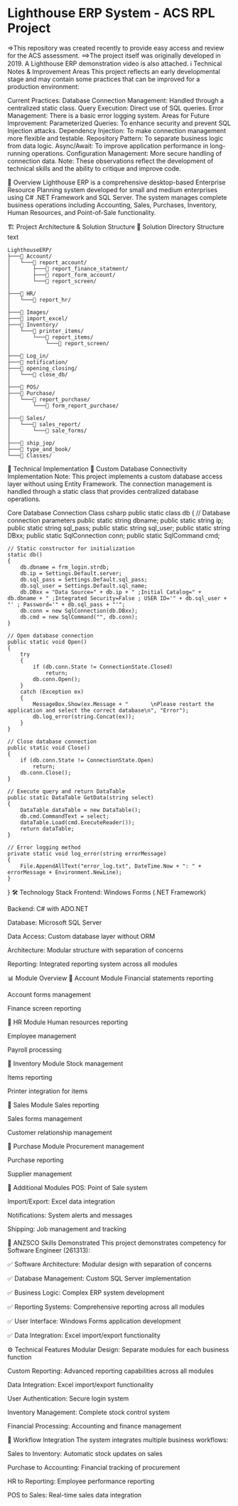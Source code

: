 # Lighthouse ERP System - ACS RPL Project
=>This repository was created recently to provide easy access and review for the ACS assessment.
==>The project itself was originally developed in 2019. A Lighthouse ERP demonstration video is also attached.
ℹ️ Technical Notes & Improvement Areas
This project reflects an early developmental stage and may contain some practices that can be improved for a production environment:

Current Practices:
Database Connection Management: Handled through a centralized static class.
Query Execution: Direct use of SQL queries.
Error Management: There is a basic error logging system.
Areas for Future Improvement:
Parameterized Queries: To enhance security and prevent SQL Injection attacks.
Dependency Injection: To make connection management more flexible and testable.
Repository Pattern: To separate business logic from data logic.
Async/Await: To improve application performance in long-running operations.
Configuration Management: More secure handling of connection data.
Note: These observations reflect the development of technical skills and the ability to critique and improve code.

📌 Overview
Lighthouse ERP is a comprehensive desktop-based Enterprise Resource Planning system developed for small and medium enterprises using C# .NET Framework and SQL Server. The system manages complete business operations including Accounting, Sales, Purchases, Inventory, Human Resources, and Point-of-Sale functionality.

🏗️ Project Architecture & Solution Structure
📂 Solution Directory Structure
text
```
LighthouseERP/
├───📁 Account/
│   └───📁 report_account/
│       ├───📁 report_finance_statment/
│       ├───📁 report_form_account/
│       └───📁 report_screen/
│
├───📁 HR/
│   └───📁 report_hr/
│
├───📁 Images/
├───📁 import_excel/
├───📁 Inventory/
│   └───📁 printer_items/
│       └───📁 report_items/
│           └───📁 report_screen/
│
├───📁 Log_in/
├───📁 notification/
├───📁 opening_closing/
│   └───📁 close_db/
│
├───📁 POS/
├───📁 Purchase/
│   └───📁 report_purchase/
│       └───📁 form_report_purchase/
│
├───📁 Sales/
│   └───📁 sales_report/
│       └───📁 sale_forms/
│
├───📁 ship_jop/
├───📁 type_and_book/
└───📁 Classes/
```
🔧 Technical Implementation
🎯 Custom Database Connectivity Implementation
Note: This project implements a custom database access layer without using Entity Framework. The connection management is handled through a static class that provides centralized database operations.

Core Database Connection Class
csharp
public static class db
{
    // Database connection parameters
    public static string dbname;
    public static string ip;
    public static string sql_pass;
    public static string sql_user;
    public static string DBxx;
    public static SqlConnection conn;
    public static SqlCommand cmd;

    // Static constructor for initialization
    static db()
    {
        db.dbname = frm_login.strdb;
        db.ip = Settings.Default.server;
        db.sql_pass = Settings.Default.sql_pass;
        db.sql_user = Settings.Default.sql_name;
        db.DBxx = "Data Source=" + db.ip + " ;Initial Catalog=" + db.dbname + " ;Integrated Security=False ; USER ID='" + db.sql_user + "' ; Password='" + db.sql_pass + "'";
        db.conn = new SqlConnection(db.DBxx);
        db.cmd = new SqlCommand("", db.conn);
    }

    // Open database connection
    public static void Open()
    {
        try
        {
            if (db.conn.State != ConnectionState.Closed)
                return;
            db.conn.Open();
        }
        catch (Exception ex)
        {
            MessageBox.Show(ex.Message + "       \nPlease restart the application and select the correct database\n", "Error");
            db.log_error(string.Concat(ex));
        }
    }

    // Close database connection
    public static void Close()
    {
        if (db.conn.State != ConnectionState.Open)
            return;
        db.conn.Close();
    }

    // Execute query and return DataTable
    public static DataTable GetData(string select)
    {
        DataTable dataTable = new DataTable();
        db.cmd.CommandText = select;
        dataTable.Load(cmd.ExecuteReader());
        return dataTable;
    }

    // Error logging method
    private static void log_error(string errorMessage)
    {
        File.AppendAllText("error_log.txt", DateTime.Now + ": " + errorMessage + Environment.NewLine);
    }
}
🛠️ Technology Stack
Frontend: Windows Forms (.NET Framework)

Backend: C# with ADO.NET

Database: Microsoft SQL Server

Data Access: Custom database layer without ORM

Architecture: Modular structure with separation of concerns

Reporting: Integrated reporting system across all modules

📊 Module Overview
🔹 Account Module
Financial statements reporting

Account forms management

Finance screen reporting

🔹 HR Module
Human resources reporting

Employee management

Payroll processing

🔹 Inventory Module
Stock management

Items reporting

Printer integration for items

🔹 Sales Module
Sales reporting

Sales forms management

Customer relationship management

🔹 Purchase Module
Procurement management

Purchase reporting

Supplier management

🔹 Additional Modules
POS: Point of Sale system

Import/Export: Excel data integration

Notifications: System alerts and messages

Shipping: Job management and tracking

🎯 ANZSCO Skills Demonstrated
This project demonstrates competency for Software Engineer (261313):

✅ Software Architecture: Modular design with separation of concerns

✅ Database Management: Custom SQL Server implementation

✅ Business Logic: Complex ERP system development

✅ Reporting Systems: Comprehensive reporting across all modules

✅ User Interface: Windows Forms application development

✅ Data Integration: Excel import/export functionality

⚙️ Technical Features
Modular Design: Separate modules for each business function

Custom Reporting: Advanced reporting capabilities across all modules

Data Integration: Excel import/export functionality

User Authentication: Secure login system

Inventory Management: Complete stock control system

Financial Processing: Accounting and finance management

🔄 Workflow Integration
The system integrates multiple business workflows:

Sales to Inventory: Automatic stock updates on sales

Purchase to Accounting: Financial tracking of procurement

HR to Reporting: Employee performance reporting

POS to Sales: Real-time sales data integration

